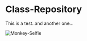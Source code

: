 # Class-Repository
This is a test. 
and another one... 

![Monkey-Selfie](https://github.com/ikuyaa/Class-Repository/assets/73687303/cfc9c477-8817-4f2a-8db3-6388d933c736)
